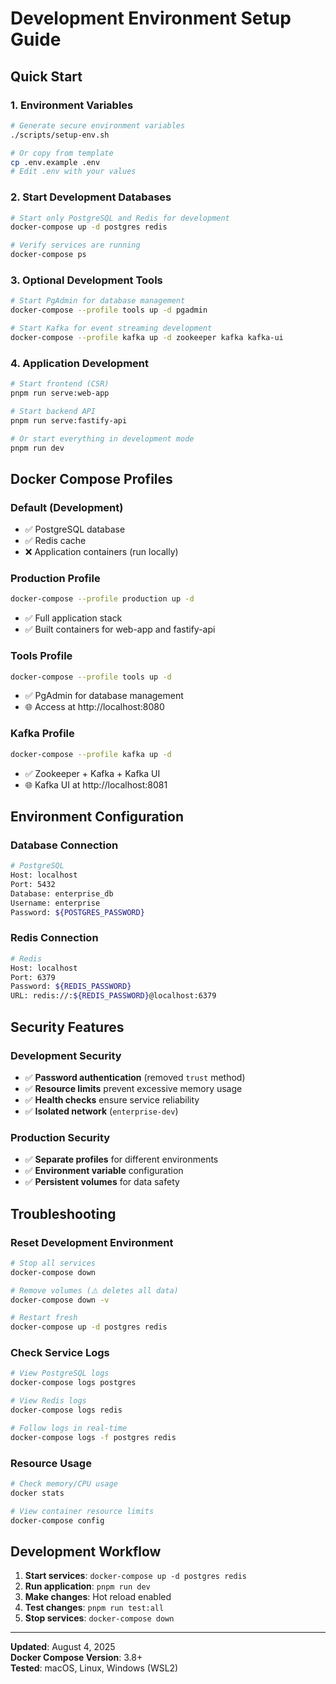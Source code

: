 # Development Environment Setup Guide

## Quick Start

### 1. Environment Variables
```bash
# Generate secure environment variables
./scripts/setup-env.sh

# Or copy from template
cp .env.example .env
# Edit .env with your values
```

### 2. Start Development Databases
```bash
# Start only PostgreSQL and Redis for development
docker-compose up -d postgres redis

# Verify services are running
docker-compose ps
```

### 3. Optional Development Tools
```bash
# Start PgAdmin for database management
docker-compose --profile tools up -d pgadmin

# Start Kafka for event streaming development
docker-compose --profile kafka up -d zookeeper kafka kafka-ui
```

### 4. Application Development
```bash
# Start frontend (CSR)
pnpm run serve:web-app

# Start backend API
pnpm run serve:fastify-api

# Or start everything in development mode
pnpm run dev
```

## Docker Compose Profiles

### Default (Development)
- ✅ PostgreSQL database
- ✅ Redis cache
- ❌ Application containers (run locally)

### Production Profile
```bash
docker-compose --profile production up -d
```
- ✅ Full application stack
- ✅ Built containers for web-app and fastify-api

### Tools Profile
```bash
docker-compose --profile tools up -d
```
- ✅ PgAdmin for database management
- 🌐 Access at http://localhost:8080

### Kafka Profile
```bash
docker-compose --profile kafka up -d
```
- ✅ Zookeeper + Kafka + Kafka UI
- 🌐 Kafka UI at http://localhost:8081

## Environment Configuration

### Database Connection
```bash
# PostgreSQL
Host: localhost
Port: 5432
Database: enterprise_db
Username: enterprise
Password: ${POSTGRES_PASSWORD}
```

### Redis Connection
```bash
# Redis
Host: localhost
Port: 6379
Password: ${REDIS_PASSWORD}
URL: redis://:${REDIS_PASSWORD}@localhost:6379
```

## Security Features

### Development Security
- ✅ **Password authentication** (removed `trust` method)
- ✅ **Resource limits** prevent excessive memory usage
- ✅ **Health checks** ensure service reliability
- ✅ **Isolated network** (`enterprise-dev`)

### Production Security
- ✅ **Separate profiles** for different environments
- ✅ **Environment variable** configuration
- ✅ **Persistent volumes** for data safety

## Troubleshooting

### Reset Development Environment
```bash
# Stop all services
docker-compose down

# Remove volumes (⚠️ deletes all data)
docker-compose down -v

# Restart fresh
docker-compose up -d postgres redis
```

### Check Service Logs
```bash
# View PostgreSQL logs
docker-compose logs postgres

# View Redis logs
docker-compose logs redis

# Follow logs in real-time
docker-compose logs -f postgres redis
```

### Resource Usage
```bash
# Check memory/CPU usage
docker stats

# View container resource limits
docker-compose config
```

## Development Workflow

1. **Start services**: `docker-compose up -d postgres redis`
2. **Run application**: `pnpm run dev`
3. **Make changes**: Hot reload enabled
4. **Test changes**: `pnpm run test:all`
5. **Stop services**: `docker-compose down`

---
**Updated**: August 4, 2025  
**Docker Compose Version**: 3.8+  
**Tested**: macOS, Linux, Windows (WSL2)
